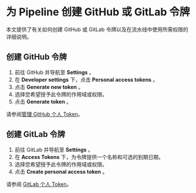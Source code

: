 # 为 Pipeline 创建 GitHub 或 GitLab 令牌

本文提供了有关如何创建 GitHub 或 GitLab 令牌以及在流水线中使用所需权限的详细说明。

## 创建 GitHub 令牌

1. 前往 GitHub 并导航至 **Settings** 。
2. 在 **Developer settings** 下，点击 **Personal access tokens** 。
3. 点击 **Generate new token** 。
4. 选择您希望授予此令牌的作用域或权限。
5. 点击 **Generate token** 。

请参阅[管理 GitHub 个人 Token](https://docs.github.com/en/authentication/keeping-your-account-and-data-secure/managing-your-personal-access-tokens)。

## 创建 GitLab 令牌

1. 前往 GitLab 并导航至 **Settings** 。
2. 在 **Access Tokens** 下，为令牌提供一个名称和可选的到期日期。
3. 选择您希望授予此令牌的作用域或权限。
4. 点击 **Create personal access token** 。

请参阅 [GitLab 个人 Token](https://docs.gitlab.com/ee/user/profile/personal_access_tokens.html)。
